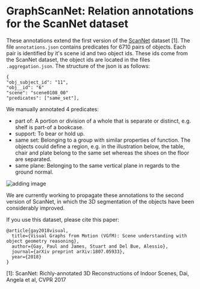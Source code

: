 # GraphScanNet: Relation annotations for the ScanNet dataset
These annotations extend the first version of the [ScanNet](http://www.scan-net.org/) dataset [1]. The file `annotations.json` contains predicates for 6710 pairs of objects. 
Each pair is identified by it's scene id and two object ids. These ids come from the ScanNet dataset, the object ids are located in the files `.aggregation.json`. The structure of the json is as follows:

```
{  
"obj_subject_id": "11", 
"obj__id": "6"
"scene": "scene0108_00"
"predicates": ["same_set"], 
```


We manually annotated 4 predicates: 
* part of: A portion or division of a whole that is separate or distinct, e.g. shelf is part-of a bookcase.
* support: To bear or hold up. 
* same set: Belonging to a group with similar properties of function. The objects could define a region, e.g. in the illustration below, the table, chair and plate belong to the same set whereas the shoes on the floor are separated.
* same plane: Belonging to the same vertical plane in regards to the ground normal.


![adding image](https://github.com/paulgay/VGfM/blob/master/images/illustration_relations_github.png)



We are currently working to propagate these annotations to the second version of ScanNet, in which the 3D segmentation of the objects have been considerably improved.

If you use this dataset, please cite this paper:
```
@article{gay2018visual,
  title={Visual Graphs from Motion (VGfM): Scene understanding with object geometry reasoning},
  author={Gay, Paul and James, Stuart and Del Bue, Alessio},
  journal={arXiv preprint arXiv:1807.05933},
  year={2018}
}

```





[1]: ScanNet: Richly-annotated 3D Reconstructions of Indoor Scenes, Dai, Angela et al, CVPR 2017


